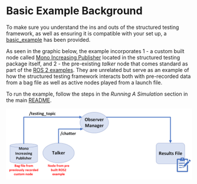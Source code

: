 # Basic Example Background

To make sure you understand the ins and outs of the structured testing framework, as well as ensuring it is compatible with your set up, a [basic_example](../test/basic_example/basic_test.sim) has been provided.

As seen in the graphic below, the example incorporates 1 - a custom built node called [Mono Increasing Publisher](../test/basic_example/test_publisher.py) located in the structured testing package itself, and 2 - the pre-existing _talker_ node that comes standard as part of the [ROS 2 examples](https://github.com/ros2/examples/blob/rolling/rclpy/executors/examples_rclpy_executors/talker.py). They are unrelated but serve as an example of how the structured testing framework interacts both with pre-recorded data from a bag file as well as active nodes played from a launch file. 

To run the example, follow the steps in the _Running A Simulation_ section in the main [README](../README.md).

![Alt text](./BasicExampleDiagram.png?raw=true "Different Components of the Basic Example")